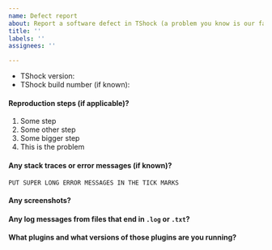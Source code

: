 ```yaml
---
name: Defect report
about: Report a software defect in TShock (a problem you know is our fault)
title: ''
labels: ''
assignees: ''

---
```


<!-- Please provide the information requested below -->

* TShock version:
* TShock build number (if known):

#### Reproduction steps (if applicable)?

1. Some step
2. Some other step
3. Some bigger step
4. This is the problem

#### Any stack traces or error messages (if known)?

```
PUT SUPER LONG ERROR MESSAGES IN THE TICK MARKS
```

#### Any screenshots?

<!-- Please add context. Even if you don't have an error message, please show a screenshot of the server console at least. -->

<!-- If providing screenshots of client, send before and after pressing F8 to show network debug -->

#### Any log messages from files that end in `.log` or `.txt`?

<!-- Please add context. Even if you don't have an error message, please show recent server logs at least. -->

#### What plugins and what versions of those plugins are you running?
